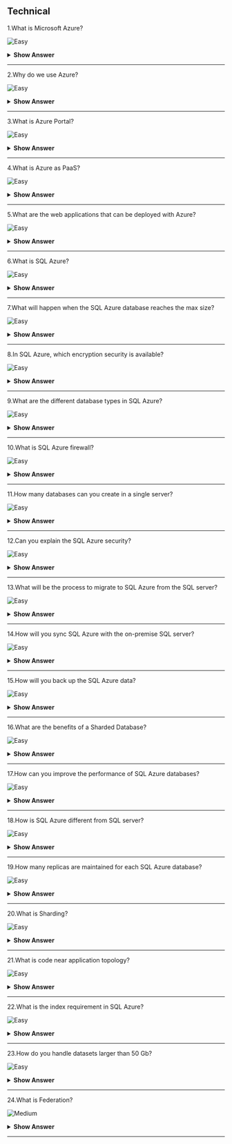 ## Technical

1.What is Microsoft Azure?

![Easy](https://raw.githubusercontent.com/revaturelabs/interviewquestions/aef8eff919a3b083089641381ed9a9101ed21fba/ComplexityTags/simple%20(2).svg)

<details markdown="1"> <summary> <b> Show Answer </b> </summary>

<blockquote markdown="1"> 

Microsoft Azure is a set of cloud services that help your organization to meet your business requirements.You can build, manage, and deploy different applications with the help of different frameworks and tools using Azure.

</blockquote>

</details>

---

2.Why do we use Azure?

![Easy](https://raw.githubusercontent.com/revaturelabs/interviewquestions/aef8eff919a3b083089641381ed9a9101ed21fba/ComplexityTags/simple%20(2).svg)

<details markdown="1"> <summary> <b> Show Answer </b> </summary>

<blockquote markdown="1"> 

There are many reasons and benefits to choosing Azure.All solutions are in one place.Some reasons are:

- We can easily create a web application with a few numbers of clicks
- The testing application is easy here.
- Once the development and testing will over for a particular application, we can use Azure to host the application.
- We can create a virtual machine (VM) for all the activities.

</blockquote>

</details>

---

3.What is Azure Portal?

![Easy](https://raw.githubusercontent.com/revaturelabs/interviewquestions/aef8eff919a3b083089641381ed9a9101ed21fba/ComplexityTags/simple%20(2).svg)

<details markdown="1"> <summary> <b> Show Answer </b> </summary>

<blockquote markdown="1"> 

Azure Portal is a single portal or a single place where you are accessing and managing all your applications.It helps to build, manage, and monitor your simple web applications to complex cloud applications using a single portal.

</blockquote>

</details>

---

4.What is Azure as PaaS?

![Easy](https://raw.githubusercontent.com/revaturelabs/interviewquestions/aef8eff919a3b083089641381ed9a9101ed21fba/ComplexityTags/simple%20(2).svg)

<details markdown="1"> <summary> <b> Show Answer </b> </summary>

<blockquote markdown="1"> 

PaaS is a development and deployment model to support the complete web application life cycle of building, testing, deploying, managing, and updating the application.Azure is a Platform As A Service (Paas).

</blockquote>

</details>

---

5.What are the web applications that can be deployed with Azure?

![Easy](https://raw.githubusercontent.com/revaturelabs/interviewquestions/aef8eff919a3b083089641381ed9a9101ed21fba/ComplexityTags/simple%20(2).svg)

<details markdown="1"> <summary> <b> Show Answer </b> </summary>

<blockquote markdown="1"> 

Different web applications like .Net, PHP, WCF, Java, etc.are supported in Azure.Multiple languages are supported in Azure.

</blockquote>

</details>

---

6.What is SQL Azure?

![Easy](https://raw.githubusercontent.com/revaturelabs/interviewquestions/aef8eff919a3b083089641381ed9a9101ed21fba/ComplexityTags/simple%20(2).svg)

<details markdown="1"> <summary> <b> Show Answer </b> </summary>

<blockquote markdown="1"> 

SQL Azure is the cloud-based relational database that is offered by Microsoft.The service is based on SQL server technology, and it is used in a Microsoft data centre that is hardware owned and maintained by Microsoft.

</blockquote>

</details>

---

7.What will happen when the SQL Azure database reaches the max size?

![Easy](https://raw.githubusercontent.com/revaturelabs/interviewquestions/aef8eff919a3b083089641381ed9a9101ed21fba/ComplexityTags/simple%20(2).svg)

<details markdown="1"> <summary> <b> Show Answer </b> </summary>

<blockquote markdown="1"> 

If the SQL Azure database will reach the max size, data read or fetch operations will still work on it but create, insert, or update operations will stop with it.You can choose to drop, delete, or truncate the data in this condition.

</blockquote>

</details>

---

8.In SQL Azure, which encryption security is available?

![Easy](https://raw.githubusercontent.com/revaturelabs/interviewquestions/aef8eff919a3b083089641381ed9a9101ed21fba/ComplexityTags/simple%20(2).svg)

<details markdown="1"> <summary> <b> Show Answer </b> </summary>

<blockquote markdown="1"> 

In SQL Azure, SSL connections are only supported.

`SET encryption = TRUE`

</blockquote>

</details>

---

9.What are the different database types in SQL Azure?

![Easy](https://raw.githubusercontent.com/revaturelabs/interviewquestions/aef8eff919a3b083089641381ed9a9101ed21fba/ComplexityTags/simple%20(2).svg)

<details markdown="1"> <summary> <b> Show Answer </b> </summary>

<blockquote markdown="1"> 

Microsoft Azure provides three different types of Azure SQL models as below,

**Standalone Database**: Standalone Database is designed for different types of applications like software-as-a-service solutions, and cloud-based applications that use a single database to store data needed.

**Managed Instance**: This model is targeted for migration activities from On-premises to the cloud environment.
Elastic pool: This model helps to reduce costs by sharing the same resources with a group of standalone databases.

</blockquote>

</details>

---

10.What is SQL Azure firewall?

![Easy](https://raw.githubusercontent.com/revaturelabs/interviewquestions/aef8eff919a3b083089641381ed9a9101ed21fba/ComplexityTags/simple%20(2).svg)

<details markdown="1"> <summary> <b> Show Answer </b> </summary>

<blockquote markdown="1"> 

Security is one of the main concerns at the present time in the IT sector.SQL Azure Firewall is used as a security mechanism that will work to block the requests based on the IP address.

</blockquote>

</details>

---

11.How many databases can you create in a single server?

![Easy](https://raw.githubusercontent.com/revaturelabs/interviewquestions/aef8eff919a3b083089641381ed9a9101ed21fba/ComplexityTags/simple%20(2).svg)

<details markdown="1"> <summary> <b> Show Answer </b> </summary>

<blockquote markdown="1"> 

In the single SQL Azure server, it is possible to create 150 databases that will include a master database as well.

</blockquote>

</details>

---

12.Can you explain the SQL Azure security?

![Easy](https://raw.githubusercontent.com/revaturelabs/interviewquestions/aef8eff919a3b083089641381ed9a9101ed21fba/ComplexityTags/simple%20(2).svg)

<details markdown="1"> <summary> <b> Show Answer </b> </summary>

<blockquote markdown="1"> 

SQL Azure services will allow you to block the request that will be based on an IP address by using the SQL Azure firewall.It will use the SQL server authentication process that will authenticate the connections.By default, SQL Azure connections are SSL encrypted.

</blockquote>

</details>

---

13.What will be the process to migrate to SQL Azure from the SQL server?

![Easy](https://raw.githubusercontent.com/revaturelabs/interviewquestions/aef8eff919a3b083089641381ed9a9101ed21fba/ComplexityTags/simple%20(2).svg)

<details markdown="1"> <summary> <b> Show Answer </b> </summary>

<blockquote markdown="1"> 

If we want to migrate from the SQL server to SQL Azure, we can use SSIS or BCP.For the schema migration, generate script wizard will be used and we can also use the tool named SQL Azure Migration Wizard for it.

</blockquote>

</details>

---

14.How will you sync SQL Azure with the on-premise SQL server?

![Easy](https://raw.githubusercontent.com/revaturelabs/interviewquestions/aef8eff919a3b083089641381ed9a9101ed21fba/ComplexityTags/simple%20(2).svg)

<details markdown="1"> <summary> <b> Show Answer </b> </summary>

<blockquote markdown="1"> 

It is possible to use No code solution named DATA SYNC to sync SQL Azure with an on-premises SQL server.It is also possible to develop custom solutions by using SYNC Framework for it.

SQL Azure allows users to run their SQL server workloads as a hosted service (PaaS).

</blockquote>

</details>

---

15.How will you back up the SQL Azure data?

![Easy](https://raw.githubusercontent.com/revaturelabs/interviewquestions/aef8eff919a3b083089641381ed9a9101ed21fba/ComplexityTags/simple%20(2).svg)

<details markdown="1"> <summary> <b> Show Answer </b> </summary>

<blockquote markdown="1"> 

Backup is important to handle the issues of hardware and 3 database replicas are used in SQL Azure for backup.For the errors based on the user level, the COPY command is used for the creation of the SQL Azure database replica.It is also possible to back up the data of SQL Azure to any local SQL server with the use of SSIS, BCP etc.

</blockquote>

</details>

---

16.What are the benefits of a Sharded Database?

![Easy](https://raw.githubusercontent.com/revaturelabs/interviewquestions/aef8eff919a3b083089641381ed9a9101ed21fba/ComplexityTags/simple%20(2).svg)

<details markdown="1"> <summary> <b> Show Answer </b> </summary>

<blockquote markdown="1"> 

- Allows users to take benefit of maximum resources within the cloud.
- Reduces the chances of a single point of failure.
- Reduces SQL Azure throttling and I/O bottlenecks.
- Enables users to have their own database, access other databases, and share database.
- Benefits users by offering low-cost cloud resources on-demand basis and release when done.

</blockquote>

</details>

---

17.How can you improve the performance of SQL Azure databases?

![Easy](https://raw.githubusercontent.com/revaturelabs/interviewquestions/aef8eff919a3b083089641381ed9a9101ed21fba/ComplexityTags/simple%20(2).svg)

<details markdown="1"> <summary> <b> Show Answer </b> </summary>

<blockquote markdown="1"> 

To improve the performance of SQL Azure databases, you can tune the database by using the information from the execution plan as well as statistics of the query.It is possible to use dynamic management views of SQL Azure for the monitoring and management of the SQL Azure database.Network latency and bandwidth also affect the performance of the SQL Azure database so it can be used to improve the performance.

</blockquote>

</details>

---

18.How is SQL Azure different from SQL server?

![Easy](https://raw.githubusercontent.com/revaturelabs/interviewquestions/aef8eff919a3b083089641381ed9a9101ed21fba/ComplexityTags/simple%20(2).svg)

<details markdown="1"> <summary> <b> Show Answer </b> </summary>

<blockquote markdown="1"> 

SQL Azure is a cloud-based service and so it has its own set of pros and cons when compared to SQL servers.SQL Azure service benefits include on-demand provisioning, high availability, reduced management overhead and scalability.But SQL Azure abstracts some details from the subscriber which can be good or bad which depends on the context of the need.

</blockquote>

</details>

---

19.How many replicas are maintained for each SQL Azure database?

![Easy](https://raw.githubusercontent.com/revaturelabs/interviewquestions/aef8eff919a3b083089641381ed9a9101ed21fba/ComplexityTags/simple%20(2).svg)

<details markdown="1"> <summary> <b> Show Answer </b> </summary>

<blockquote markdown="1"> 

For each database, three replicas are maintained for each database that one provisions.One of them is a primary replica.All read/write happens on the primary replica and other replicas are kept in sync with the primary replica.If for some reason, the primary goes down, another replica is promoted to primary.All this happens under the hood.

</blockquote>

</details>

---

20.What is Sharding?

![Easy](https://raw.githubusercontent.com/revaturelabs/interviewquestions/aef8eff919a3b083089641381ed9a9101ed21fba/ComplexityTags/simple%20(2).svg)

<details markdown="1"> <summary> <b> Show Answer </b> </summary>

<blockquote markdown="1"> 

- It is a technique for partitioning large data sets, which improves performance and scalability.
- It also enables distributed querying of data across multiple tenants.

</blockquote>

</details>

---

21.What is code near application topology?

![Easy](https://raw.githubusercontent.com/revaturelabs/interviewquestions/aef8eff919a3b083089641381ed9a9101ed21fba/ComplexityTags/simple%20(2).svg)

<details markdown="1"> <summary> <b> Show Answer </b> </summary>

<blockquote markdown="1"> 

Code near application topology means that the SQL Azure database and the windows azure hosted service consuming the data are hosted in the same Azure data center.

</blockquote>

</details>

---

22.What is the index requirement in SQL Azure?

![Easy](https://raw.githubusercontent.com/revaturelabs/interviewquestions/aef8eff919a3b083089641381ed9a9101ed21fba/ComplexityTags/simple%20(2).svg)

<details markdown="1"> <summary> <b> Show Answer </b> </summary>

<blockquote markdown="1"> 

All tables must have clustered indexes.We can't have a table without a clustered index.

</blockquote>

</details>

---

23.How do you handle datasets larger than 50 Gb?

![Easy](https://raw.githubusercontent.com/revaturelabs/interviewquestions/aef8eff919a3b083089641381ed9a9101ed21fba/ComplexityTags/simple%20(2).svg)

<details markdown="1"> <summary> <b> Show Answer </b> </summary>

<blockquote markdown="1"> 

As of now, we have to build a custom solution at the application level that can handle the scale out of underlying SQL Azure databases.But Microsoft has announced, SQL Azure Federations that will assist in scaling out of SQL Azure databases.And scale-out means that we are splitting the data into smaller subsets spread across multiple databases.

</blockquote>

</details>

---

24.What is Federation?

![Medium](https://raw.githubusercontent.com/revaturelabs/interviewquestions/aef8eff919a3b083089641381ed9a9101ed21fba/ComplexityTags/Medium%20(2).svg)

<details markdown="1"> <summary> <b> Show Answer </b> </summary>

<blockquote markdown="1"> 

- The federation is where you define the data type (e.g., Customer ID, Product ID) you’ll share.
- As with creating the root database, you can create a federation through the SQL Azure database management portal, with SQLAzureMW or by using this T-SQL script while connected to your root database:

```SQL
CREATE FEDERATION <FederationName>(<DistributionKeyName> <DistributionType> RANGE)
```
In this example, 

- `<FederationName>` is the name of the federation (not the name of the physical database, which is a System-GUID).
- `<DistributionKeyName>` is the name for the distribution key, 
- `<DistributionType>` is the distribution data type that data will be sharded on.
- The valid distribution data types are int, bigint, uniqueidentifier and varbinary (up to 900).

</blockquote>

</details>

---

